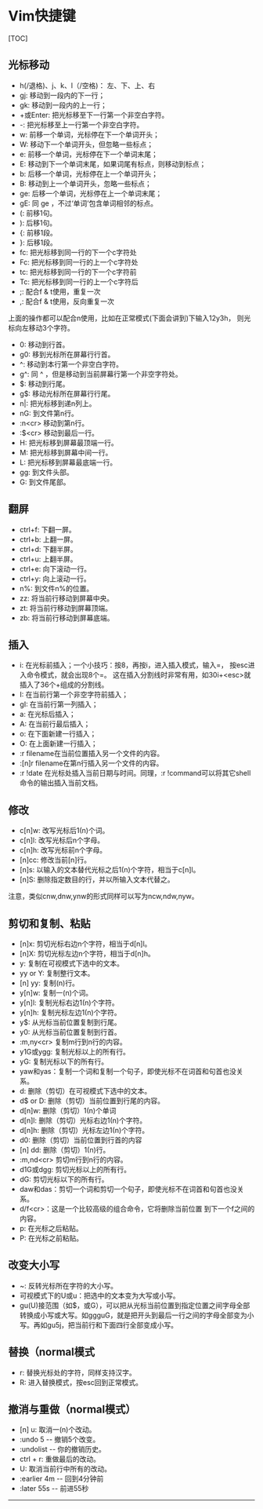 # Vim快捷键 #

[TOC]

## 光标移动 ##

* h(/退格)、j、k、l（/空格)： 左、下、上、右  
* gj: 移动到一段内的下一行；  
* gk: 移动到一段内的上一行；  
* +或Enter: 把光标移至下一行第一个非空白字符。  
* -: 把光标移至上一行第一个非空白字符。  
* w: 前移一个单词，光标停在下一个单词开头；  
* W: 移动下一个单词开头，但忽略一些标点；  
* e: 前移一个单词，光标停在下一个单词末尾；  
* E: 移动到下一个单词末尾，如果词尾有标点，则移动到标点；  
* b: 后移一个单词，光标停在上一个单词开头；  
* B: 移动到上一个单词开头，忽略一些标点；  
* ge: 后移一个单词，光标停在上一个单词末尾；  
* gE: 同 ge ，不过‘单词’包含单词相邻的标点。  
* (: 前移1句。  
* ): 后移1句。  
* {: 前移1段。  
* }: 后移1段。  
* fc: 把光标移到同一行的下一个c字符处  
* Fc: 把光标移到同一行的上一个c字符处  
* tc: 把光标移到同一行的下一个c字符前  
* Tc: 把光标移到同一行的上一个c字符后  
* ;: 配合f & t使用，重复一次  
* ,: 配合f & t使用，反向重复一次  

上面的操作都可以配合n使用，比如在正常模式(下面会讲到)下输入12y3h， 则光标向左移动3个字符。

* 0: 移动到行首。  
* g0: 移到光标所在屏幕行行首。  
* ^: 移动到本行第一个非空白字符。  
* g^: 同 ^ ，但是移动到当前屏幕行第一个非空字符处。  
* $: 移动到行尾。  
* g$: 移动光标所在屏幕行行尾。  
* n|: 把光标移到递n列上。  
* nG: 到文件第n行。  
* :n\<cr> 移动到第n行。  
* :$\<cr> 移动到最后一行。  
* H: 把光标移到屏幕最顶端一行。  
* M: 把光标移到屏幕中间一行。  
* L: 把光标移到屏幕最底端一行。  
* gg: 到文件头部。  
* G: 到文件尾部。  

## 翻屏 ##

* ctrl+f: 下翻一屏。  
* ctrl+b: 上翻一屏。  
* ctrl+d: 下翻半屏。  
* ctrl+u: 上翻半屏。  
* ctrl+e: 向下滚动一行。  
* ctrl+y: 向上滚动一行。  
* n%: 到文件n%的位置。  
* zz: 将当前行移动到屏幕中央。  
* zt: 将当前行移动到屏幕顶端。  
* zb: 将当前行移动到屏幕底端。  

## 插入 ##

* i: 在光标前插入；一个小技巧：按8，再按i，进入插入模式，输入=， 按esc进入命令模式，就会出现8个=。 这在插入分割线时非常有用，如30i+\<esc>就插入了36个+组成的分割线。
* I: 在当前行第一个非空字符前插入；  
* gI: 在当前行第一列插入；  
* a: 在光标后插入；  
* A: 在当前行最后插入；  
* o: 在下面新建一行插入；  
* O: 在上面新建一行插入；  
* :r filename在当前位置插入另一个文件的内容。  
* :[n]r filename在第n行插入另一个文件的内容。  
* :r !date 在光标处插入当前日期与时间。同理，:r !command可以将其它shell命令的输出插入当前文档。

## 修改 ##

* c[n]w: 改写光标后1(n)个词。  
* c[n]l: 改写光标后n个字母。  
* c[n]h: 改写光标前n个字母。  
* [n]cc: 修改当前[n]行。  
* [n]s: 以输入的文本替代光标之后1(n)个字符，相当于c[n]l。  
* [n]S: 删除指定数目的行，并以所输入文本代替之。

注意，类似cnw,dnw,ynw的形式同样可以写为ncw,ndw,nyw。  

## 剪切和复制、粘贴 ##

* [n]x: 剪切光标右边n个字符，相当于d[n]l。  
* [n]X: 剪切光标左边n个字符，相当于d[n]h。  
* y: 复制在可视模式下选中的文本。  
* yy or Y: 复制整行文本。  
* [n] yy: 复制(n)行。  
* y[n]w: 复制一(n)个词。  
* y[n]l: 复制光标右边1(n)个字符。  
* y[n]h: 复制光标左边1(n)个字符。  
* y$: 从光标当前位置复制到行尾。  
* y0: 从光标当前位置复制到行首。  
* :m,ny\<cr> 复制m行到n行的内容。  
* y1G或ygg: 复制光标以上的所有行。  
* yG: 复制光标以下的所有行。  
* yaw和yas：复制一个词和复制一个句子，即使光标不在词首和句首也没关系。  
* d: 删除（剪切）在可视模式下选中的文本。  
* d$ or D: 删除（剪切）当前位置到行尾的内容。  
* d[n]w: 删除（剪切）1(n)个单词  
* d[n]l: 删除（剪切）光标右边1(n)个字符。  
* d[n]h: 删除（剪切）光标左边1(n)个字符。  
* d0: 删除（剪切）当前位置到行首的内容  
* [n] dd: 删除（剪切）1(n)行。  
* :m,nd\<cr> 剪切m行到n行的内容。  
* d1G或dgg: 剪切光标以上的所有行。  
* dG: 剪切光标以下的所有行。  
* daw和das：剪切一个词和剪切一个句子，即使光标不在词首和句首也没关系。  
* d/f\<cr>：这是一个比较高级的组合命令，它将删除当前位置 到下一个f之间的内容。  
* p: 在光标之后粘贴。  
* P: 在光标之前粘贴。  

## 改变大小写 ##

* ~: 反转光标所在字符的大小写。  
* 可视模式下的U或u：把选中的文本变为大写或小写。  
* gu(U)接范围（如$，或G），可以把从光标当前位置到指定位置之间字母全部 转换成小写或大写。如ggguG，就是把开头到最后一行之间的字母全部变为小 写。再如gu5j，把当前行和下面四行全部变成小写。  

## 替换（normal模式 ##

* r: 替换光标处的字符，同样支持汉字。  
* R: 进入替换模式，按esc回到正常模式。  

## 撤消与重做（normal模式） ##

* [n] u: 取消一(n)个改动。  
* :undo 5 -- 撤销5个改变。  
* :undolist -- 你的撤销历史。  
* ctrl + r: 重做最后的改动。  
* U: 取消当前行中所有的改动。  
* :earlier 4m -- 回到4分钟前  
* :later 55s -- 前进55秒  

***
